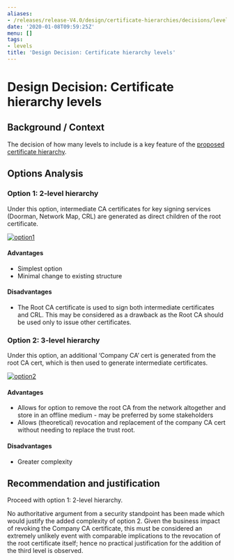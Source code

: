 ```yaml
---
aliases:
- /releases/release-V4.0/design/certificate-hierarchies/decisions/levels.html
date: '2020-01-08T09:59:25Z'
menu: []
tags:
- levels
title: 'Design Decision: Certificate hierarchy levels'
---
```



# Design Decision: Certificate hierarchy levels


## Background / Context

The decision of how many levels to include is a key feature of the [proposed certificate hierarchy](../design.md).


## Options Analysis


### Option 1: 2-level hierarchy

Under this option, intermediate CA certificates for key signing services (Doorman, Network Map, CRL) are generated as
direct children of the root certificate.

[![option1](design/certificate-hierarchies/decisions/../images/option1.png "option1")](../images/option1.png)

#### Advantages


* Simplest option
* Minimal change to existing structure


#### Disadvantages


* The Root CA certificate is used to sign both intermediate certificates and CRL. This may be considered as a drawback
as the Root CA should be used only to issue other certificates.


### Option 2: 3-level hierarchy

Under this option, an additional ‘Company CA’ cert is generated from the root CA cert, which is then used to generate
intermediate certificates.

[![option2](design/certificate-hierarchies/decisions/../images/option2.png "option2")](../images/option2.png)

#### Advantages


* Allows for option to remove the root CA from the network altogether and store in an offline medium - may be preferred by some stakeholders
* Allows (theoretical) revocation and replacement of the company CA cert without needing to replace the trust root.


#### Disadvantages


* Greater complexity


## Recommendation and justification

Proceed with option 1: 2-level hierarchy.

No authoritative argument from a security standpoint has been made which would justify the added complexity of option 2.
Given the business impact of revoking the Company CA certificate, this must be considered an extremely unlikely event
with comparable implications to the revocation of the root certificate itself; hence no practical justification for the
addition of the third level is observed.

